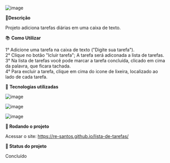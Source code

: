 
                                                            
   ![image](https://user-images.githubusercontent.com/123095086/225997936-0e9226ca-a528-41df-bfa0-f2343e5b4d0a.png)


📝<b>Descrição</b>

Projeto adiciona tarefas diárias em uma caixa de texto.

📚 <b> Como Utilizar</b>

 1° Adicione uma tarefa na caixa de texto ("Digite sua tarefa").<br>
 2° Clique no botão "Icluir tarefa"; A tarefa será adiconada a lista de tarefas.<br>
 3° Na lista de tarefas você pode marcar a tarefa concluída, clicado em cima da palavra, que ficara tachada.<br>
 4° Para excluir a tarefa, clique em cima do icone de lixeira, localizado ao lado de cada tarefa.<br>
 
  
🔧 <b>Tecnologias utilizadas</b>

![image](https://user-images.githubusercontent.com/123095086/225997255-955ae5ed-56a2-42da-8316-38570fc7c32c.png)

![image](https://user-images.githubusercontent.com/123095086/225999468-e53fdc61-0b78-4b49-9cb4-79b3eea15b4a.png)

![image](https://user-images.githubusercontent.com/123095086/225999519-49297126-d219-4db0-97f1-40655f98e27e.png)

🚀<b> Rodando o projeto</b>

Acessar o site: https://re-santos.github.io/lista-de-tarefas/

🎯<b> Status do projeto</b>

Concluído
